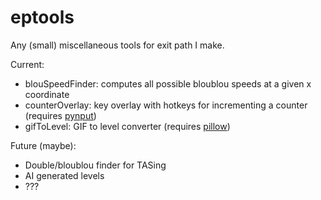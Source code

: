 # eptools
Any (small) miscellaneous tools for exit path I make.

Current:
- blouSpeedFinder: computes all possible bloublou speeds at a given x coordinate
- counterOverlay: key overlay with hotkeys for incrementing a counter (requires [pynput](https://pypi.org/project/pynput/))
- gifToLevel: GIF to level converter (requires [pillow](https://pypi.org/project/pillow/))

Future (maybe):
- Double/bloublou finder for TASing
- AI generated levels
- ???
